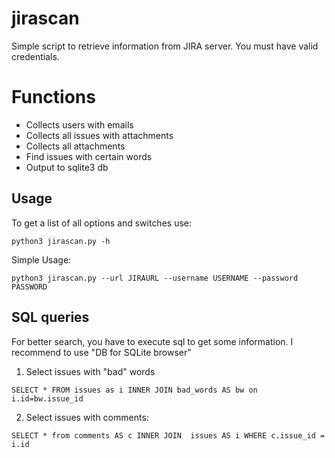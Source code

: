 # jirascan

Simple script to retrieve information from JIRA server. You must have valid credentials. 

# Functions

- Collects users with emails
- Collects all issues with attachments
- Collects all attachments
- Find issues with certain words
- Output to sqlite3 db 


## Usage

To get a list of all options and switches use:

`python3 jirascan.py -h`

Simple Usage:

`python3 jirascan.py --url JIRAURL --username USERNAME --password PASSWORD `


## SQL queries

For better search, you have to execute sql to get some information. I recommend to use "DB for SQLite browser"

1. Select issues with "bad" words

`SELECT * FROM issues as i INNER JOIN bad_words AS bw on i.id=bw.issue_id`

2. Select issues with comments:

`SELECT * from comments AS c INNER JOIN  issues AS i WHERE c.issue_id =  i.id`
